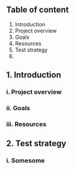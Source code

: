 ## Table of content

1. Introduction
  1. Project overview
  2. Goals
  3. Resources
2. Test strategy
  1. 

## 1. Introduction

### i. Project overview

### ii. Goals

### iii. Resources

## 2. Test strategy

### i. Somesome
